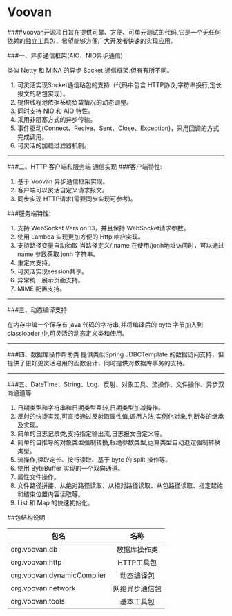 Voovan
===============
####Voovan开源项目旨在提供可靠、方便、可单元测试的代码,它是一个无任何依赖的独立工具包，希望能够方便广大开发者快速的实现应用。

###一、异步通信框架(AIO、NIO异步通信)

  类似 Netty 和 MINA 的异步 Socket 通信框架.但有有所不同。
  1. 可灵活实现Socket通信粘包的支持（代码中包含 HTTP协议,字符串换行,定长报文的粘包实现）。
  1. 提供线程池依据系统负载情况的动态调整。
  1. 同时支持 NIO 和 AIO 特性。
  1. 采用非阻塞方式的异步传输。
  1. 事件驱动(Connect、Recive、Sent、Close、Exception)，采用回调的方式完成调用。
  1. 可灵活的加载过滤器机制。

---------------------

###二、HTTP 客户端和服务端 通信实现
###客户端特性:
  1. 基于 Voovan 异步通信框架实现。
  1. 客户端可以灵活自定义请求报文。
  1. 同步实现 HTTP请求(需要同步实现可参考)。

###服务端特性:
  1. 支持 WebSocket Version 13，并且保持 WebSocket请求参数。
  1. 使用 Lambda 实现更加方便的 Http 响应实现。
  1. 支持路径变量自动抽取  当路径定义/:name,在使用/jonh地址访问时，可以通过 name 参数获取 jonh 字符串。
  1. 重定向支持。
  1. 可灵活实现session共享。
  1. 异常统一展示页面支持。
  1. MIME 配置支持。

---------------------

###三、动态编译支持

  在内存中编一个保存有 java 代码的字符串,并将编译后的 byte 字节加入到 classloader 中,可灵活的动态定义类和使用。

---------------------

###四、数据库操作帮助类
提供类似Spring JDBCTemplate 的数据访问支持，但提供了更好更灵活易用的函数设计，同时提供对数据库事务的支持。

---------------------

###五、DateTime、String、Log、反射、对象工具、流操作、文件操作、异步双向通道等

  1. 日期类型和字符串和日期类型互转,日期类型加减操作。
  1. 反射的快捷实现,可直接通过反射取属性值,调用方法,实例化对象,判断类的继承及实现。
  1. 简单的日志记录类,支持指定输出流,日志报文自定义等。
  1. 简单的自推导的对象类型强制转换,根绝参数类型,运算类型自动退定强制转换类型。
  1. 流操作,读取定长、按行读取、基于 byte 的 split 操作等。
  1. 使用 ByteBuffer 实现的一个双向通道。
  1. 属性文件操作。
  1. 文件路径拼接、从绝对路径读取、从相对路径读取、从包路径读取、指定起始和结束位置内容读取等。
  1. List 和 Map 的快速初始化。



##包结构说明

|  包名                      | 名称           |
| -------------             |:-------------: |
|org.voovan.db              |数据库操作类      |
|org.voovan.http            |HTTP工具包       |
|org.voovan.dynamicComplier |动态编译包        |
|org.voovan.network         |网络异步通信包    |
|org.voovan.tools           |基本工具包        |
